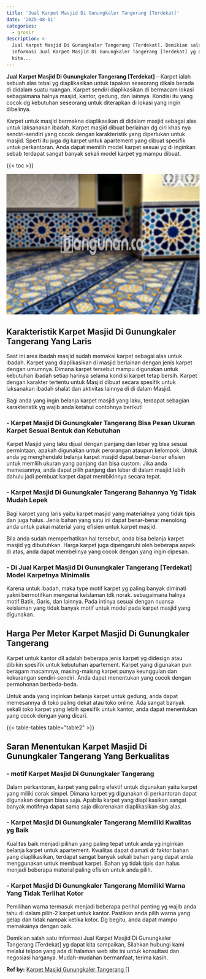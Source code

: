 ```yaml
---
title: 'Jual Karpet Masjid Di Gunungkaler Tangerang [Terdekat]'
date: '2025-08-01'
categories:
  - grosir
description: >-
  Jual Karpet Masjid Di Gunungkaler Tangerang [Terdekat]. Demikian salah satu
  informasi Jual Karpet Masjid Di Gunungkaler Tangerang [Terdekat] yg dapat
  kita...
---
```


**Jual Karpet Masjid Di Gunungkaler Tangerang \[Terdekat\]** – Karpet ialah sebuah alas tebal yg diaplikasikan untuk tapakan seseorang dikala berada di didalam suatu ruangan. Karpet sendiri diaplikasikan di bermacam lokasi sebagaimana halnya masjid, kantor, gedung, dan lainnya. Kondisi itu yang cocok dg kebutuhan seseorang untuk diterapkan di lokasi yang ingin dibelinya.

Karpet untuk masjid bermakna diaplikasikan di didalam masjid sebagai alas untuk laksanakan ibadah. Karpet masjid dibuat berlainan dg ciri khas nya sendiri-sendiri yang cocok dengan karakteristik yang diperlukan untuk masjid. Sperti itu juga dg karpet untuk apartement yang dibuat spesifik untuk perkantoran. Anda dapat memilih model karpet sesuai yg di inginkan sebab terdapat sangat banyak sekali model karpet yg mampu dibuat.

{{< toc >}}

![Jual Karpet Masjid Di Gunungkaler Tangerang [Terdekat]](/images/grosir-karpet-murah-44.png)

## Karakteristik Karpet Masjid Di Gunungkaler Tangerang Yang Laris

Saat ini area ibadah masjid sudah memakai karpet sebagai alas untuk ibadah. Karpet yang diaplikasikan di masjid berlainan dengan jenis karpet dengan umumnya. Dimana karpet tersebut mampu digunakan untuk kebutuhan ibadah setiap harinya selama kondisi karpet tetap bersih. Karpet dengan karakter tertentu untuk Masjid dibuat secara spesifik untuk laksanakan ibadah shalat dan aktivitas lainnya di di dalam Masjid.

Bagi anda yang ingin belanja karpet masjid yang laku, terdapat sebagian karakteristik yg wajib anda ketahui contohnya berikut!

### \- Karpet Masjid Di Gunungkaler Tangerang Bisa Pesan Ukuran Karpet Sesuai Bentuk dan Kebutuhan

Karpet Masjid yang laku dijual dengan panjang dan lebar yg bisa sesuai permintaan, apakah digunakan untuk perorangan ataupun kelompok. Untuk anda yg menghendaki belanja karpet masjid dapat benar-benar efisien untuk memliih ukuran yang panjang dan bisa custom. Jika anda memesannya, anda dapat pilih panjang dan lebar di dalam masjid lebih dahulu jadi pembuat karpet dapat membikinnya secara tepat.

### \- Karpet Masjid Di Gunungkaler Tangerang Bahannya Yg Tidak Mudah Lepek

Bagi karpet yang laris yaitu karpet masjid yang materialnya yang tidak tipis dan juga halus. Jenis bahan yang satu ini dapat benar-benar menolong anda untuk pakai material yang efisien untuk karpet masjid.

Bila anda sudah memperhatikan hal tersebut, anda bisa belanja karpet masjid yg dibutuhkan. Harga karpet juga dipengaruhi oleh beberapa aspek di atas, anda dapat membelinya yang cocok dengan yang ingin dipesan.

### \- Di Jual Karpet Masjid Di Gunungkaler Tangerang \[Terdekat\] Model Karpetnya Minimalis

Karena untuk ibadah, maka type motif karpet yg paling banyak diminati yakni bermotifkan mengenai keislaman tdk norak. sebagaimana halnya motif Batik, Garis, dan lainnya. Pada intinya sesuai dengan nuansa keislaman yang tidak banyak motif untuk model pada karpet masjid yang digunakan.

## Harga Per Meter Karpet Masjid Di Gunungkaler Tangerang

Karpet untuk kantor dll adalah beberapa jenis karpet yg didesign atau dibikin spesifik untuk kebutuhan apartement. Karpet yang digunakan pun beragam macamnya, masing-maisng karpet punya keunggulan dan kekurangan sendiri-sendiri. Anda dapat menentukan yang cocok dengan permohonan berbeda-beda.

Untuk anda yang inginkan belanja karpet untuk gedung, anda dapat memesannya di toko paling dekat atau toko online. Ada sangat banyak sekali toko karpet yang lebih spesifik untuk kantor, anda dapat menentukan yang cocok dengan yang dicari.

{{< table-tables table="table2" >}}

## Saran Menentukan Karpet Masjid Di Gunungkaler Tangerang Yang Berkualitas

### \- motif Karpet Masjid Di Gunungkaler Tangerang

Dalam perkantoran, karpet yang paling efektif untuk digunakan yaitu karpet yang miliki corak simpel. Dimana karpet yg digunakan di perkantoran dapat digunakan dengan biasa saja. Apabila karpet yang diaplikasikan sangat banyak motifnya dapat sama saja dikarenakan diaplikasikan sbg alas.

### \- Karpet Masjid Di Gunungkaler Tangerang Memiliki Kwalitas yg Baik

Kualitas baik menjadi pilihan yang paling tepat untuk anda yg inginkan belanja karpet untuk apartement. Kwalitas dapat diamati dr faktor bahan yang diaplikasikan, terdapat sangat banyak sekali bahan yang dapat anda menggunakan untuk membuat karpet. Bahan yg tidak tipis dan halus menjadi beberapa material paling efisien untuk anda pilih.

### \- Karpet Masjid Di Gunungkaler Tangerang Memiliki Warna Yang Tidak Terlihat Kotor

Pemilihan warna termasuk menjadi beberapa perihal penting yg wajib anda tahu di dalam pilih-2 karpet untuk kantor. Pastikan anda pilih warna yang gelap dan tidak nampak ketika kotor. Dg begitu, anda dapat mampu memakainya dengan baik.

Demikian salah satu informasi Jual Karpet Masjid Di Gunungkaler Tangerang \[Terdekat\] yg dapat kita sampaikan, Silahkan hubungi kami melalui telpon yang ada di halaman web site ini untuk konsultasi dan negosiasi harganya. Mudah-mudahan bermanfaat, terima kasih.

**Ref by:**  [Karpet Masjid Gunungkaler Tangerang []](https://id.wikipedia.org/wiki/Karpet)
